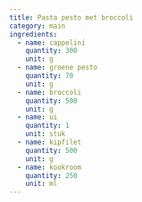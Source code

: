 ```yaml
---
title: Pasta pesto met broccoli
category: main
ingredients:
  - name: cappelini
    quantity: 300
    unit: g
  - name: groene pesto
    quantity: 70
    unit: g
  - name: broccoli
    quantity: 500
    unit: g
  - name: ui
    quantity: 1
    unit: stuk
  - name: kipfilet
    quantity: 500
    unit: g
  - name: kookroom
    quantity: 250
    unit: ml
---
```


<Recipe />
